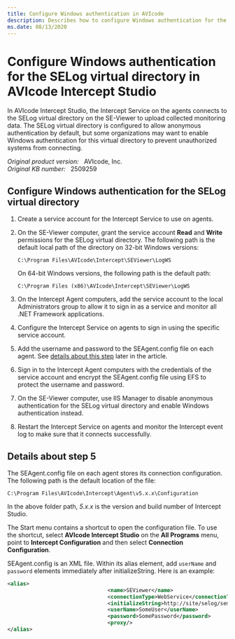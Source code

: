 ```yaml
---
title: Configure Windows authentication in AVIcode
description: Describes how to configure Windows authentication for the SELog virtual directory in AVIcode Intercept Studio.
ms.date: 08/13/2020
---
```

# Configure Windows authentication for the SELog virtual directory in AVIcode Intercept Studio

In AVIcode Intercept Studio, the Intercept Service on the agents connects to the SELog virtual directory on the SE-Viewer to upload collected monitoring data. The SELog virtual directory is configured to allow anonymous authentication by default, but some organizations may want to enable Windows authentication for this virtual directory to prevent unauthorized systems from connecting.

_Original product version:_ &nbsp; AVIcode, Inc.  
_Original KB number:_ &nbsp; 2509259

## Configure Windows authentication for the SELog virtual directory

1. Create a service account for the Intercept Service to use on agents.
2. On the SE-Viewer computer, grant the service account **Read** and **Write** permissions for the SELog virtual directory. The following path is the default local path of the directory on 32-bit Windows versions:

    `C:\Program Files\AVIcode\Intercept\SEViewer\LogWS`

    On 64-bit Windows versions, the following path is the default path:

    `C:\Program Files (x86)\AVIcode\Intercept\SEViewer\LogWS`

3. On the Intercept Agent computers, add the service account to the local Administrators group to allow it to sign in as a service and monitor all .NET Framework applications.
4. Configure the Intercept Service on agents to sign in using the specific service account.
5. Add the username and password to the SEAgent.config file on each agent. See [details about this step](#details-about-step-5) later in the article.
6. Sign in to the Intercept Agent computers with the credentials of the service account and encrypt the SEAgent.config file using EFS to protect the username and password.
7. On the SE-Viewer computer, use IIS Manager to disable anonymous authentication for the SELog virtual directory and enable Windows authentication instead.
8. Restart the Intercept Service on agents and monitor the Intercept event log to make sure that it connects successfully.

## Details about step 5

The SEAgent.config file on each agent stores its connection configuration. The following path is the default location of the file:

`C:\Program Files\AVIcode\Intercept\Agent\v5.x.x\Configuration`

In the above folder path, *5.x.x* is the version and build number of Intercept Studio.

The Start menu contains a shortcut to open the configuration file. To use the shortcut, select **AVIcode Intercept Studio** on the **All Programs** menu, point to **Intercept Configuration** and then select **Connection Configuration**.

SEAgent.config is an XML file. Within its alias element, add `userName` and `password` elements immediately after initializeString. Here is an example:

```xml
<alias>
                                <name>SEViewer</name>
                                <connectionType>WebService</connectionType>
                                <initializeString>http://site/selog/semlogws.asmx</initializeString>
                                <userName>SomeUser</userName>
                                <password>SomePassword</password>
                                <proxy/>
</alias>
```
